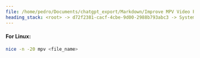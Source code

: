 ```yaml
---
file: /home/pedro/Documents/chatgpt_export/Markdown/Improve MPV Video Playback.md
heading_stack: <root> -> d72f2381-cacf-4cbe-9d00-2988b793abc3 -> System -> 95c09f59-8b0e-4edc-b0dd-971bed8c2aac -> System -> aaa2efe2-35da-40e0-9038-4d87d09532da -> User -> 785653dd-b9e0-47a8-951c-58227314c9a1 -> Assistant -> 1. Update Drivers -> 2. MPV Configuration -> 3. Disable V-Sync -> 4. Run MPV with High Priority -> For Linux:
---
```

#### For Linux:

```bash
nice -n -20 mpv <file_name>
```

